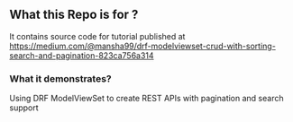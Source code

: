 ## What this Repo is for ?
It contains source code for tutorial published at
https://medium.com/@mansha99/drf-modelviewset-crud-with-sorting-search-and-pagination-823ca756a314


### What it demonstrates?
Using DRF ModelViewSet to create REST APIs with pagination and search support

